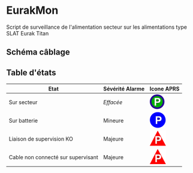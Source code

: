 # EurakMon
Script de surveillance de l'alimentation secteur sur les alimentations type SLAT Eurak Titan

## Schéma câblage



## Table d'états

| Etat | Sévérité Alarme | Icone APRS |
| --- | --- | --- |
| Sur secteur | *Effacée* | ![Aprs Icon PW](pic/aprs-ok.png) |
| Sur batterie | Mineure | ![Aprs Icon P0](pic/aprs-bat.png) |
| Liaison de supervision KO | Majeure | ![Aprs Icon Pn](pic/aprs-maj.png) |
| Cable non connecté sur supervisant | Majeure | ![Aprs Icon Pn](pic/aprs-maj.png) |
